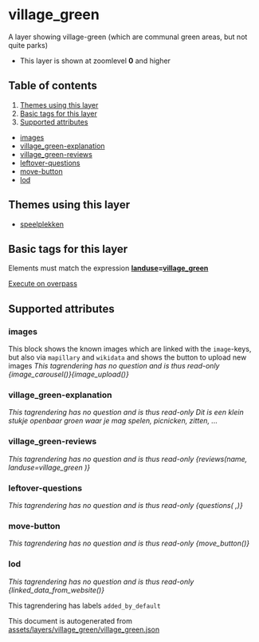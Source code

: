 [//]: # (WARNING: this file is automatically generated. Please find the sources at the bottom and edit those sources)

# village_green

A layer showing village-green (which are communal green areas, but not quite parks)

 - This layer is shown at zoomlevel **0** and higher

## Table of contents

1. [Themes using this layer](#themes-using-this-layer)
2. [Basic tags for this layer](#basic-tags-for-this-layer)
3. [Supported attributes](#supported-attributes)
  - [images](#images)
  - [village_green-explanation](#village_green-explanation)
  - [village_green-reviews](#village_green-reviews)
  - [leftover-questions](#leftover-questions)
  - [move-button](#move-button)
  - [lod](#lod)

## Themes using this layer

 - [speelplekken](https://mapcomplete.org/speelplekken)

## Basic tags for this layer

Elements must match the expression **<a href='https://wiki.openstreetmap.org/wiki/Key:landuse' target='_blank'>landuse</a>=<a href='https://wiki.openstreetmap.org/wiki/Tag:landuse%3Dvillage_green' target='_blank'>village_green</a>**

[Execute on overpass](http://overpass-turbo.eu/?Q=%5Bout%3Ajson%5D%5Btimeout%3A90%5D%3B%28%20%20%20%20nwr%5B%22landuse%22%3D%22village_green%22%5D%28%7B%7Bbbox%7D%7D%29%3B%0A%29%3Bout%20body%3B%3E%3Bout%20skel%20qt%3B)

## Supported attributes

### images
This block shows the known images which are linked with the `image`-keys, but also via `mapillary` and `wikidata` and shows the button to upload new images
_This tagrendering has no question and is thus read-only_
*{image_carousel()}{image_upload()}*

### village_green-explanation

_This tagrendering has no question and is thus read-only_
*Dit is een klein stukje openbaar groen waar je mag spelen, picnicken, zitten, ...*

### village_green-reviews

_This tagrendering has no question and is thus read-only_
*{reviews(name, landuse=village_green )}*

### leftover-questions

_This tagrendering has no question and is thus read-only_
*{questions( ,)}*

### move-button

_This tagrendering has no question and is thus read-only_
*{move_button()}*

### lod

_This tagrendering has no question and is thus read-only_
*{linked_data_from_website()}*

This tagrendering has labels 
`added_by_default`


This document is autogenerated from [assets/layers/village_green/village_green.json](https://source.mapcomplete.org/MapComplete/MapComplete/src/branch/develop/assets/layers/village_green/village_green.json)
